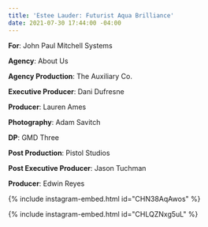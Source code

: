 ```yaml
---
title: 'Estee Lauder: Futurist Aqua Brilliance'
date: 2021-07-30 17:44:00 -04:00
---
```


**For**: John Paul Mitchell Systems

**Agency**: About Us

**Agency Production**: The Auxiliary Co.

**Executive Producer**: Dani Dufresne

**Producer**: Lauren Ames

**Photography**: Adam Savitch

**DP**: GMD Three

**Post Production**: Pistol Studios

**Post Executive Producer**: Jason Tuchman

**Producer**: Edwin Reyes

{% include instagram-embed.html id="CHN38AqAwos" %}

{% include instagram-embed.html id="CHLQZNxg5uL" %}